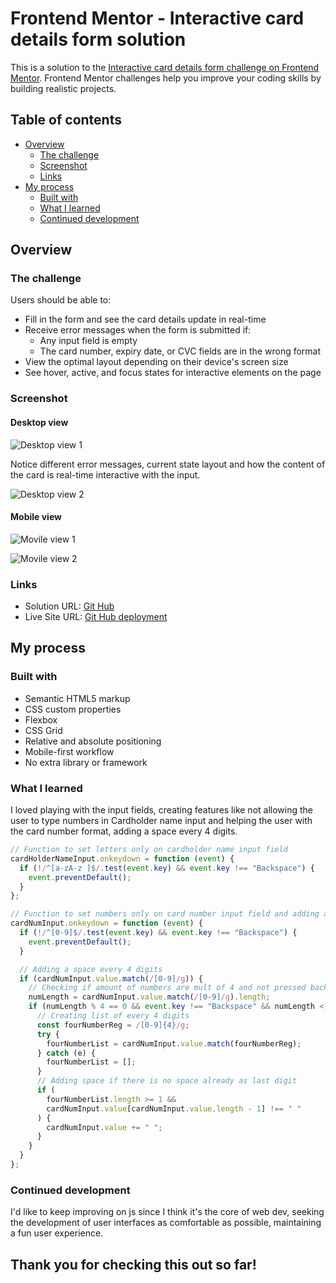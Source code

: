 # Frontend Mentor - Interactive card details form solution

This is a solution to the [Interactive card details form challenge on Frontend Mentor](https://www.frontendmentor.io/challenges/interactive-card-details-form-XpS8cKZDWw). Frontend Mentor challenges help you improve your coding skills by building realistic projects.

## Table of contents

- [Overview](#overview)
  - [The challenge](#the-challenge)
  - [Screenshot](#screenshot)
  - [Links](#links)
- [My process](#my-process)
  - [Built with](#built-with)
  - [What I learned](#what-i-learned)
  - [Continued development](#continued-development)

## Overview

### The challenge

Users should be able to:

- Fill in the form and see the card details update in real-time
- Receive error messages when the form is submitted if:
  - Any input field is empty
  - The card number, expiry date, or CVC fields are in the wrong format
- View the optimal layout depending on their device's screen size
- See hover, active, and focus states for interactive elements on the page

### Screenshot

#### Desktop view

![Desktop view 1](result_images/desktop1.png)

Notice different error messages, current state layout and how the content of the card is real-time interactive with the input.

![Desktop view 2](result_images/desktop2.png)

#### Mobile view

![Movile view 1](result_images/mobile1.png)

![Movile view 2](result_images/mobile2.png)

### Links

- Solution URL: [Git Hub](https://github.com/naval07/interactive-card-details-form)
- Live Site URL: [Git Hub deployment](https://naval07.github.io/interactive-card-details-form/)

## My process

### Built with

- Semantic HTML5 markup
- CSS custom properties
- Flexbox
- CSS Grid
- Relative and absolute positioning
- Mobile-first workflow
- No extra library or framework

### What I learned

I loved playing with the input fields, creating features like not allowing the user to type numbers in Cardholder name input and helping the user with the card number format, adding a space every 4 digits.

```js
// Function to set letters only on cardholder name input field
cardHolderNameInput.onkeydown = function (event) {
  if (!/^[a-zA-z ]$/.test(event.key) && event.key !== "Backspace") {
    event.preventDefault();
  }
};
```

```js
// Function to set numbers only on card number input field and adding a space every 4 digits
cardNumInput.onkeydown = function (event) {
  if (!/^[0-9]$/.test(event.key) && event.key !== "Backspace") {
    event.preventDefault();
  }

  // Adding a space every 4 digits
  if (cardNumInput.value.match(/[0-9]/g)) {
    // Checking if amount of numbers are mult of 4 and not pressed backspace
    numLength = cardNumInput.value.match(/[0-9]/g).length;
    if (numLength % 4 == 0 && event.key !== "Backspace" && numLength < 16) {
      // Creating list of every 4 digits
      const fourNumberReg = /[0-9]{4}/g;
      try {
        fourNumberList = cardNumInput.value.match(fourNumberReg);
      } catch (e) {
        fourNumberList = [];
      }
      // Adding space if there is no space already as last digit
      if (
        fourNumberList.length >= 1 &&
        cardNumInput.value[cardNumInput.value.length - 1] !== " "
      ) {
        cardNumInput.value += " ";
      }
    }
  }
};
```

### Continued development

I'd like to keep improving on js since I think it's the core of web dev, seeking the development of user interfaces as comfortable as possible, maintaining a fun user experience.

## Thank you for checking this out so far!
